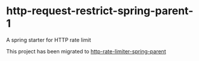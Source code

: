 # http-request-restrict-spring-parent-1
A spring starter for HTTP rate limit

This project has been migrated to [http-rate-limiter-spring-parent](https://github.com/Weasley-J/http-rate-limiter-spring-parent)
